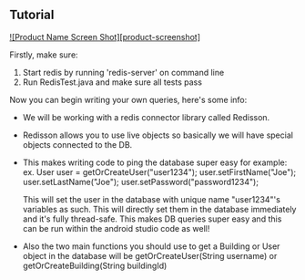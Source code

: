 <!-- ABOUT THE PROJECT -->
## Tutorial

[![Product Name Screen Shot][product-screenshot]](https://example.com)

Firstly, make sure:
  1. Start redis by running 'redis-server' on command line
  2. Run RedisTest.java and make sure all tests pass

Now you can begin writing your own queries, here's some info:

  - We will be working with a redis connector library called Redisson.
  - Redisson allows you to use live objects so basically we will have special objects connected to the DB.
  - This makes writing code to ping the database super easy for example:
      ex. User user = getOrCreateUser("user1234");
          user.setFirstName("Joe");
          user.setLastName("Joe");
          user.setPassword("password1234");
  
    This will set the user in the database with unique name "user1234"'s variables as such.
    This will directly set them in the database immediately and it's fully thread-safe. This makes DB
    queries super easy and this can be run within the android studio code as well!
      
  - Also the two main functions you should use to get a Building or User object in the database will be getOrCreateUser(String username) or getOrCreateBuilding(String buildingId)
